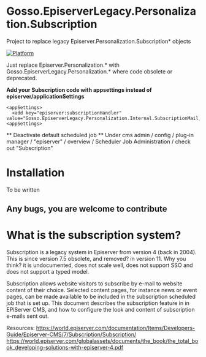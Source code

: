 # Gosso.EpiserverLegacy.Personalization.Subscription
Project to replace legacy Episerver.Personalization.Subscription* objects

[![Platform](https://img.shields.io/badge/Episerver-%2010.9+-green.svg?style=flat)](https://world.episerver.com/cms/)

Just replace Episerver.Personalization.* with Gosso.EpiserverLegacy.Personalization.* where code obsolete or deprecated.

**Add your Subscription code with appsettings instead of episerver/applicationSettings**
```
<appSettings>
  <add key="episerver:subscriptionHandler" value="Gosso.EpiserverLegacy.Personalization.Internal.SubscriptionMail,Gosso.EpiserverLegacy.Personalization.Subscription"/>
<appSettings>
``` 

** Deactivate default scheduled job **
Under cms admin / config / plug-in manager / "episerver" / overview / Scheduler Job Administration / check out "Subscription"

# Installation

To be written

## Any bugs, you are welcome to contribute

# What is the subscription system?

Subscription is a legacy system in Episerver from version 4 (back in 2004). This is since version 7.5 obsolete, and removed? in version 11. Why you think? it is undocumented, does not scale well, does not support SSO and does not support a typed model.

Subscription allows website visitors to subscribe by e-mail to website content of their choice. Selected content pages, for instance news or event pages, can be made available to be included in the subscription scheduled job that is set up. This document describes the subscription feature in in EPiServer CMS, and how to configure the look and content of subscription e-mails sent out.

Resources:
https://world.episerver.com/documentation/Items/Developers-Guide/Episerver-CMS/7/Subscription/Subscription/
https://world.episerver.com/globalassets/documents/the_book/the_total_book_developing-solutions-with-episerver-4.pdf
